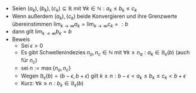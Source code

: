 - Seien $\left(a_{k}\right),\left(b_{k}\right),\left(c_{k}\right)\subseteq\mathbb{R}$ mit $\forall k\in\mathbb{N}:a_{k}\leq b_{k}\leq c_{k}$
- Wenn außerdem $\left(a_{k}\right),\left(c_{k}\right)$ beide Konvergieren und ihre Grenzwerte übereinstimmen $\lim_{k\rightarrow\infty}a_{k}=\lim_{k\rightarrow\infty}c_{k}=:b$
- dann gilt $\lim_{k\rightarrow\infty}b_{k}=b$
- Beweis
	- Sei $\epsilon>0$
	- Es gibt Schwellenindezies $n_{a},n_{c}\in\mathbb{N}$ mit $\forall k\geq n_{a}:a_{k}\in\mathbb{B}_{\epsilon}\left(b\right)$ (auch für $n_{c}$)
	- sei $n:=\max\left\lbrace n_{a},n_{c}\right\rbrace$
	- Wegen $\mathbb{B}_{\epsilon}\left(b\right)=\left(b-\epsilon,b+\epsilon\right)$ gilt $k\geq n:b-\epsilon<a_{k}\leq b_{k}\leq c_{k}<b+\epsilon$
	- Kurz: $\forall k\geq n:b_{k}\in\mathbb{B}_{\epsilon}\left(b\right)$